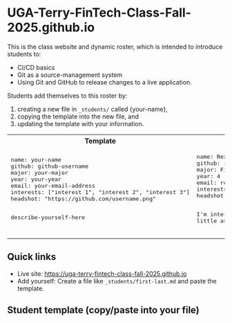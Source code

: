 # UGA-Terry-FinTech-Class-Fall-2025.github.io

This is the class website and dynamic roster, which is intended to introduce students to:
* CI/CD basics
* Git as a source-management system
* Using Git and GitHub to release changes to a live application.


Students add themselves to this roster by:
1. creating a new file in `_students/` called {your-name},
2. copying the template into the new file, and
3. updating the template with your information.

<table>
<tr>
<th>Template</th>
<th>Rex's Example</th>
</tr>
<tr>
<td>
<pre>
name: your-name
github: github-username
major: your-major
year: your-year
email: your-email-address
interests: ["interest 1", "interest 2", "interest 3"]
headshot: "https://github.com/username.png"

describe-yourself-here
</pre>
</td>
<td>
<pre>
name: Rex VanHorn
github: rexyo
major: Finance
year: 4
email: rex@example.edu
interests: ["fintech", "ai", "payments"]
headshot: "https://github.com/RexVH.png"

I'm interested in GenAI for FinTech, college football, and working as little as possible.
</pre>
</td>
</tr>
</table>

## Quick links
- Live site: https://uga-terry-fintech-class-fall-2025.github.io
- Add yourself: Create a file like `_students/first-last.md` and paste the template.

## Student template (copy/paste into your file)
